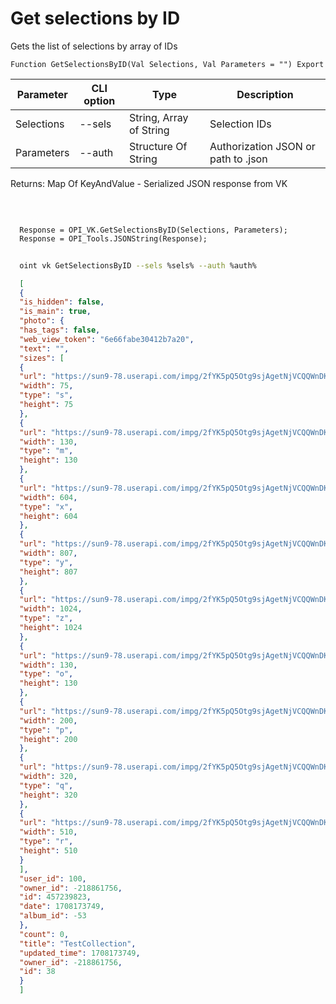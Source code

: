 ﻿---
sidebar_position: 2
---

# Get selections by ID
 Gets the list of selections by array of IDs



`Function GetSelectionsByID(Val Selections, Val Parameters = "") Export`

  | Parameter | CLI option | Type | Description |
  |-|-|-|-|
  | Selections | --sels | String, Array of String | Selection IDs |
  | Parameters | --auth | Structure Of String | Authorization JSON or path to .json |

  
  Returns:  Map Of KeyAndValue - Serialized JSON response from VK

<br/>




```bsl title="Code example"
  
  Response = OPI_VK.GetSelectionsByID(Selections, Parameters);
  Response = OPI_Tools.JSONString(Response);
```



```sh title="CLI command example"
    
  oint vk GetSelectionsByID --sels %sels% --auth %auth%

```

```json title="Result"
  [
  {
  "is_hidden": false,
  "is_main": true,
  "photo": {
  "has_tags": false,
  "web_view_token": "6e66fabe30412b7a20",
  "text": "",
  "sizes": [
  {
  "url": "https://sun9-78.userapi.com/impg/2fYK5pQ5Otg9sjAgetNjVCQQWnDK8GPcNfXIHQ/ApxbNHQYcFs.jpg?size=75x75&quality=95&sign=5266db2d411d1405c216c1a266b5b364&c_uniq_tag=oV8dPGRw_KGUAIUM7eQzswdDli0YNRSvC4anBj9DTBk&type=album",
  "width": 75,
  "type": "s",
  "height": 75
  },
  {
  "url": "https://sun9-78.userapi.com/impg/2fYK5pQ5Otg9sjAgetNjVCQQWnDK8GPcNfXIHQ/ApxbNHQYcFs.jpg?size=130x130&quality=95&sign=79718f97df5bd878bc82b6fa8b6b377b&c_uniq_tag=KL9wgGeHU5xcseZyDQ556di7Qn56NOK5YcEVL5o4S8c&type=album",
  "width": 130,
  "type": "m",
  "height": 130
  },
  {
  "url": "https://sun9-78.userapi.com/impg/2fYK5pQ5Otg9sjAgetNjVCQQWnDK8GPcNfXIHQ/ApxbNHQYcFs.jpg?size=604x604&quality=95&sign=0817353d2d87543a885a2b03be59bd24&c_uniq_tag=E0Nkb7roSyIY91bW48CdhVr1WaVYoh_n9-l7mfEMgG0&type=album",
  "width": 604,
  "type": "x",
  "height": 604
  },
  {
  "url": "https://sun9-78.userapi.com/impg/2fYK5pQ5Otg9sjAgetNjVCQQWnDK8GPcNfXIHQ/ApxbNHQYcFs.jpg?size=807x807&quality=95&sign=38b3fc3cd99265d719fc5c9adf25d9eb&c_uniq_tag=PCQhHT3fe1NNNKmRpdsV1FfZE1Qa89Z8RBqbjS0Ubbs&type=album",
  "width": 807,
  "type": "y",
  "height": 807
  },
  {
  "url": "https://sun9-78.userapi.com/impg/2fYK5pQ5Otg9sjAgetNjVCQQWnDK8GPcNfXIHQ/ApxbNHQYcFs.jpg?size=1024x1024&quality=95&sign=61d2e2bf1b70d31c95644cd054a4d399&c_uniq_tag=o5BEt4FmMLFsNBEWBJI4ik-IJSQXrUQFGgMoKOqiTH8&type=album",
  "width": 1024,
  "type": "z",
  "height": 1024
  },
  {
  "url": "https://sun9-78.userapi.com/impg/2fYK5pQ5Otg9sjAgetNjVCQQWnDK8GPcNfXIHQ/ApxbNHQYcFs.jpg?size=130x130&quality=95&sign=79718f97df5bd878bc82b6fa8b6b377b&c_uniq_tag=KL9wgGeHU5xcseZyDQ556di7Qn56NOK5YcEVL5o4S8c&type=album",
  "width": 130,
  "type": "o",
  "height": 130
  },
  {
  "url": "https://sun9-78.userapi.com/impg/2fYK5pQ5Otg9sjAgetNjVCQQWnDK8GPcNfXIHQ/ApxbNHQYcFs.jpg?size=200x200&quality=95&sign=dc5da94a81a43690469c118483d453a8&c_uniq_tag=c4TcOjDX5iUmfB_6zKeFUNqh34cipnMDe2gUEn4vTfY&type=album",
  "width": 200,
  "type": "p",
  "height": 200
  },
  {
  "url": "https://sun9-78.userapi.com/impg/2fYK5pQ5Otg9sjAgetNjVCQQWnDK8GPcNfXIHQ/ApxbNHQYcFs.jpg?size=320x320&quality=95&sign=aefedf52f6f0392ae9d6414064d21604&c_uniq_tag=DPgVLnoagpciN0RayVjNVrWa1s3FBjyliV8W6u4ywWA&type=album",
  "width": 320,
  "type": "q",
  "height": 320
  },
  {
  "url": "https://sun9-78.userapi.com/impg/2fYK5pQ5Otg9sjAgetNjVCQQWnDK8GPcNfXIHQ/ApxbNHQYcFs.jpg?size=510x510&quality=95&sign=3158e1e84b5ad304550efee67d71210f&c_uniq_tag=_OYJK4FylGsClBCL1jiQVouUwnOMexRmb47Boh6VlE0&type=album",
  "width": 510,
  "type": "r",
  "height": 510
  }
  ],
  "user_id": 100,
  "owner_id": -218861756,
  "id": 457239823,
  "date": 1708173749,
  "album_id": -53
  },
  "count": 0,
  "title": "TestCollection",
  "updated_time": 1708173749,
  "owner_id": -218861756,
  "id": 38
  }
  ]

```
